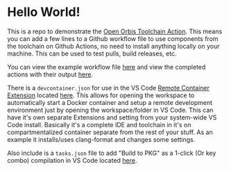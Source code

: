# Hello World!

This is a repo to demonstrate the [Open Orbis Toolchain Action](https://github.com/OpenOrbis/toolchain-action). This means you can add a few lines to a Github workflow file to use components from the toolchain on Github Actions, no need to install anything locally on your machine. This can be used to test pulls, build releases, etc.

You can view the example workflow file [here](https://github.com/Al-Azif/ps4-hello-world/blob/main/.github/workflows/build.yml) and view the completed actions with their output [here](https://github.com/Al-Azif/ps4-hello-world/actions).

There is a `devcontainer.json` for use in the VS Code [Remote Container Extension](https://marketplace.visualstudio.com/items?itemName=ms-vscode-remote.remote-containers) located [here](https://github.com/Al-Azif/ps4-hello-world/blob/main/.devcontainer/devcontainer.json). This allows for opening the workspace to automatically start a Docker container and setup a remote development environment just by opening the workspace/folder in VS Code. This can have it's own separate Extensions and setting from your system-wide VS Code install. Basically it's a complete IDE and toolchain in it's on compartmentalized container separate from the rest of your stuff. As an example it installs/uses clang-format and changes some settings.

Also include is a `tasks.json` file to add "Build to PKG" as a 1-click (Or key combo) compilation in VS Code located [here](https://github.com/Al-Azif/ps4-hello-world/blob/main/.vscode/tasks.json).
